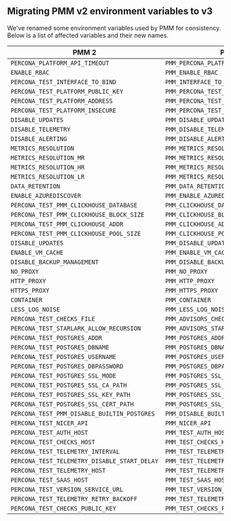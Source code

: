 ## Migrating PMM v2 environment variables to v3
We've renamed some environment variables used by PMM for consistency.
Below is a list of affected variables and their new names.

| PMM 2                                        | PMM 3                                    | Comments |
|----------------------------------------------|------------------------------------------|------|
| `PERCONA_PLATFORM_API_TIMEOUT`               | `PMM_PERCONA_PLATFORM_API_TIMEOUT`       |      |
| `ENABLE_RBAC`                                | `PMM_ENABLE_RBAC`                        |      |
| `PERCONA_TEST_INTERFACE_TO_BIND`             | `PMM_INTERFACE_TO_BIND`                  |      |
| `PERCONA_TEST_PLATFORM_PUBLIC_KEY`           | `PMM_PERCONA_TEST_PLATFORM_PUBLIC_KEY`        |      |
| `PERCONA_TEST_PLATFORM_ADDRESS`              | `PMM_PERCONA_TEST_PLATFORM_ADDRESS`           |      |
| `PERCONA_TEST_PLATFORM_INSECURE`             | `PMM_PERCONA_TEST_PLATFORM_INSECURE`          |      |
| `DISABLE_UPDATES`                            | `PMM_DISABLE_UPDATES`                    |      |
| `DISABLE_TELEMETRY`                          | `PMM_DISABLE_TELEMETRY`                  |      |
| `DISABLE_ALERTING`                           | `PMM_DISABLE_ALERTING`                   |      |
| `METRICS_RESOLUTION`                         | `PMM_METRICS_RESOLUTION`                 |      |
| `METRICS_RESOLUTION_MR`                      | `PMM_METRICS_RESOLUTION_MR`              |      |
| `METRICS_RESOLUTION_HR`                      | `PMM_METRICS_RESOLUTION_HR`              |      |
| `METRICS_RESOLUTION_LR`                      | `PMM_METRICS_RESOLUTION_LR`              |      |
| `DATA_RETENTION`                             | `PMM_DATA_RETENTION`                     |      |
| `ENABLE_AZUREDISCOVER`                       | `PMM_ENABLE_AZUREDISCOVER`               |      |
| `PERCONA_TEST_PMM_CLICKHOUSE_DATABASE`       | `PMM_CLICKHOUSE_DATABASE`                |      |
| `PERCONA_TEST_PMM_CLICKHOUSE_BLOCK_SIZE`     | `PMM_CLICKHOUSE_BLOCK_SIZE`              |      |
| `PERCONA_TEST_PMM_CLICKHOUSE_ADDR`           | `PMM_CLICKHOUSE_ADDR`                    |      |
| `PERCONA_TEST_PMM_CLICKHOUSE_POOL_SIZE`      | `PMM_CLICKHOUSE_POOL_SIZE`               |      |
| `DISABLE_UPDATES`                            | `PMM_DISABLE_UPDATES`                    |      |
| `ENABLE_VM_CACHE`                            | `PMM_ENABLE_VM_CACHE`                    |      |
| `DISABLE_BACKUP_MANAGEMENT`                  | `PMM_DISABLE_BACKUP_MANAGEMENT`          |      |
| `NO_PROXY`                                   | `PMM_NO_PROXY`                           |      |
| `HTTP_PROXY`                                 | `PMM_HTTP_PROXY`                         |      |
| `HTTPS_PROXY`                                | `PMM_HTTPS_PROXY`                        |      |
| `CONTAINER`                                  | `PMM_CONTAINER`                          |      |
| `LESS_LOG_NOISE`                             | `PMM_LESS_LOG_NOISE`                     |      |
| `PERCONA_TEST_CHECKS_FILE`                   | `PMM_ADVISORS_CHECKS_FILE`               |           |
| `PERCONA_TEST_STARLARK_ALLOW_RECURSION`      | `PMM_ADVISORS_STARLARK_ALLOW_RECURSION`               |           |
| `PERCONA_TEST_POSTGRES_ADDR`                 | `PMM_POSTGRES_ADDR`                      |      |
| `PERCONA_TEST_POSTGRES_DBNAME`               | `PMM_POSTGRES_DBNAME`                    |      |
| `PERCONA_TEST_POSTGRES_USERNAME`             | `PMM_POSTGRES_USERNAME`                  |      |
| `PERCONA_TEST_POSTGRES_DBPASSWORD`           | `PMM_POSTGRES_DBPASSWORD`                |      |
| `PERCONA_TEST_POSTGRES_SSL_MODE`             | `PMM_POSTGRES_SSL_MODE`                  |      |
| `PERCONA_TEST_POSTGRES_SSL_CA_PATH`          | `PMM_POSTGRES_SSL_CA_PATH`               |      |
| `PERCONA_TEST_POSTGRES_SSL_KEY_PATH`         | `PMM_POSTGRES_SSL_KEY_PATH`              |      |
| `PERCONA_TEST_POSTGRES_SSL_CERT_PATH`        | `PMM_POSTGRES_SSL_CERT_PATH`             |       |
| `PERCONA_TEST_PMM_DISABLE_BUILTIN_POSTGRES`  | `PMM_DISABLE_BUILTIN_POSTGRES`           |      |
| `PERCONA_TEST_NICER_API`  | `PMM_NICER_API`           |      |
| `PERCONA_TEST_AUTH_HOST`                     |  `PMM_TEST_AUTH_HOST`                    |      |
| `PERCONA_TEST_CHECKS_HOST`                   | `PMM_TEST_CHECKS_HOST`                   |      |
| `PERCONA_TEST_TELEMETRY_INTERVAL`            | `PMM_TEST_TELEMETRY_INTERVAL`            |      |
| `PERCONA_TEST_TELEMETRY_DISABLE_START_DELAY` | `PMM_TEST_TELEMETRY_DISABLE_START_DELAY` |      |
| `PERCONA_TEST_TELEMETRY_HOST`                | `PMM_TEST_TELEMETRY_HOST`                |      |
| `PERCONA_TEST_SAAS_HOST`                     | `PMM_TEST_SAAS_HOST`                     |      |
| `PERCONA_TEST_VERSION_SERVICE_URL`           | `PMM_TEST_VERSION_SERVICE_URL`           |      |
| `PERCONA_TEST_TELEMETRY_RETRY_BACKOFF`       | `PMM_TEST_TELEMETRY_RETRY_BACKOFF`       | |                 
| `PERCONA_TEST_CHECKS_PUBLIC_KEY`             | `PMM_TEST_CHECKS_PUBLIC_KEY`             |      |